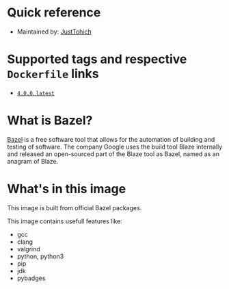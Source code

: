 # Quick reference

* Maintained by: [JustTohich](https://github.com/JustTohich/docker-bazel)

# Supported tags and respective `Dockerfile` links

* [`4.0.0`, `latest`](https://github.com/JustTohich/docker-bazel/blob/main/Dockerfile)

# What is Bazel?

[Bazel](https://bazel.build/) is a free software tool that allows for the automation of building and testing of software. The company Google uses the build tool Blaze internally and released an open-sourced part of the Blaze tool as Bazel, named as an anagram of Blaze.

# What's in this image

This image is built from official Bazel packages.

This image contains usefull features like:
* gcc
* clang
* valgrind
* python, python3
* pip
* jdk
* pybadges

